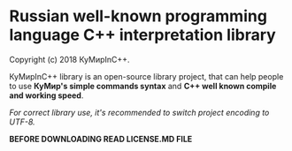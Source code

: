 # Russian well-known programming language C++ interpretation library #

Copyright (c) 2018 КуМирInC++.

КуМирInC++ library is an open-source library project, that can help people
to use __КуМир's simple commands syntax__ and __C++ well known compile and
working speed__.

_For correct library use, it's recommended to switch project encoding to
UTF-8._

__BEFORE DOWNLOADING READ LICENSE.MD FILE__

